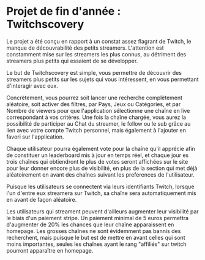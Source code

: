 # Projet de fin d'année : Twitchscovery

Le projet a été conçu en rapport à un constat assez flagrant de Twitch, le manque de découvrabilité des petits streamers.
L'attention est constamment mise sur les streamers les plus connus, au détriment des streamers plus petits qui essaient de se développer.

Le but de Twitchscovery est simple, vous permettre de découvrir des streamers plus petits sur les sujets qui vous intéressent, en vous permettant d'interagir avec eux.

Concrètement, vous pourrez soit lancer une recherche complètement aléatoire, soit activer des filtres, par Pays, Jeux ou Catégories, et par Nombre de viewers pour que l'application sélectionne une chaîne en live correspondant à vos critères. Une fois la chaîne chargée, vous aurez la possibilité de participer au Chat du streamer, le follow ou le sub grâce au lien avec votre compte Twitch personnel, mais également à l'ajouter en favori sur l'application.

Chaque utilisateur pourra également vote pour la chaîne qu'il apprécie afin de constituer un leaderboard mis à jour en temps réel, et chaque jour es trois chaînes qui obtiendront le plus de votes seront affichées sur le site pour leur donner encore plus de visibilité, en plus de la section qui met déjà aléatoirement en avant des chaînes suivant les preferences de l'utilisateur.

Puisque les utilisateurs se connectent via leurs identifiants Twitch, lorsque l'un d'entre eux streamera sur Twitch, sa chaîne sera automatiquement mis en avant de façon aléatoire.

Les utilisateurs qui streament peuvent d'ailleurs augmenter leur visibilité par le biais d'un paiement stripe. Un paiement minimal de 5 euros permettra d'augmenter de 20% les chances que leur chaîne apparaissent en homepage.
Les grosses chaînes ne sont évidemment pas bannis des recherchent, mais puisque le but est de mettre en avant celles qui sont moins importantes, seules les chaînes ayant le rang "affiliés" sur twitch pourront apparaître en homepage.

